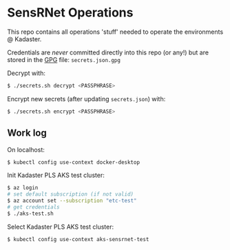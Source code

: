 # SensRNet Operations

This repo contains all operations 'stuff' needed to operate the environments @ Kadaster.

Credentials are _never_ committed directly into this repo (or any!) but are stored in the [GPG](https://www.if-not-true-then-false.com/2010/linux-encrypt-files-decrypt-files-gpg-interactive-non-interactive/) file: `secrets.json.gpg`

Decrypt with:

```bash
$ ./secrets.sh decrypt <PASSPHRASE>
```

Encrypt new secrets (after updating `secrets.json`) with:

```bash
$ ./secrets.sh encrypt <PASSPHRASE>
```

## Work log

On localhost:

```bash
$ kubectl config use-context docker-desktop
```

Init Kadaster PLS AKS test cluster:

```bash
$ az login
# set default subscription (if not valid)
$ az account set --subscription "etc-test"
# get credentials
$ ./aks-test.sh
```

Select Kadaster PLS AKS test cluster:

```bash
$ kubectl config use-context aks-sensrnet-test
```


